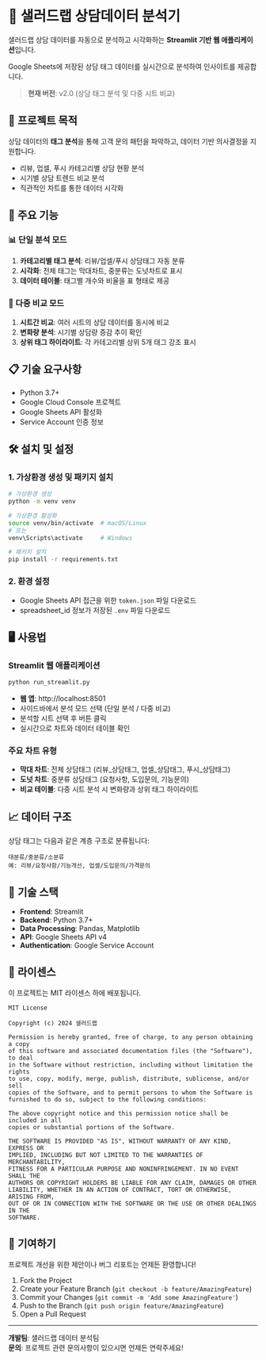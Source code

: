 # 🥗 샐러드랩 상담데이터 분석기

샐러드랩 상담 데이터를 자동으로 분석하고 시각화하는 **Streamlit 기반 웹 애플리케이션**입니다.

Google Sheets에 저장된 상담 태그 데이터를 실시간으로 분석하여 인사이트를 제공합니다.

> **현재 버전**: v2.0 (상담 태그 분석 및 다중 시트 비교)

## 🎯 프로젝트 목적

상담 데이터의 **태그 분석**을 통해 고객 문의 패턴을 파악하고, 데이터 기반 의사결정을 지원합니다.
- 리뷰, 업셀, 푸시 카테고리별 상담 현황 분석
- 시기별 상담 트렌드 비교 분석
- 직관적인 차트를 통한 데이터 시각화

## 🚀 주요 기능

### 📊 단일 분석 모드
1. **카테고리별 태그 분석**: 리뷰/업셀/푸시 상담태그 자동 분류
2. **시각화**: 전체 태그는 막대차트, 중분류는 도넛차트로 표시
3. **데이터 테이블**: 태그별 개수와 비율을 표 형태로 제공

### 🔄 다중 비교 모드
1. **시트간 비교**: 여러 시트의 상담 데이터를 동시에 비교
2. **변화량 분석**: 시기별 상담량 증감 추이 확인
3. **상위 태그 하이라이트**: 각 카테고리별 상위 5개 태그 강조 표시

## 📋 기술 요구사항

- Python 3.7+
- Google Cloud Console 프로젝트
- Google Sheets API 활성화
- Service Account 인증 정보

## 🛠️ 설치 및 설정

### 1. 가상환경 생성 및 패키지 설치
```bash
# 가상환경 생성
python -m venv venv

# 가상환경 활성화
source venv/bin/activate  # macOS/Linux
# 또는
venv\Scripts\activate     # Windows

# 패키지 설치
pip install -r requirements.txt
```

### 2. 환경 설정
- Google Sheets API 접근을 위한 `token.json` 파일 다운로드
- spreadsheet_id 정보가 저장된 `.env` 파일 다운로드

## 🖥️ 사용법

### Streamlit 웹 애플리케이션
```bash
python run_streamlit.py
```
- **웹 앱**: http://localhost:8501
- 사이드바에서 분석 모드 선택 (단일 분석 / 다중 비교)
- 분석할 시트 선택 후 버튼 클릭
- 실시간으로 차트와 데이터 테이블 확인

### 주요 차트 유형
- **막대 차트**: 전체 상담태그 (리뷰_상담태그, 업셀_상담태그, 푸시_상담태그)
- **도넛 차트**: 중분류 상담태그 (요청사항, 도입문의, 기능문의)
- **비교 테이블**: 다중 시트 분석 시 변화량과 상위 태그 하이라이트

## 📈 데이터 구조

상담 태그는 다음과 같은 계층 구조로 분류됩니다:
```
대분류/중분류/소분류
예: 리뷰/요청사항/기능개선, 업셀/도입문의/가격문의
```

## 🔧 기술 스택

- **Frontend**: Streamlit
- **Backend**: Python 3.7+
- **Data Processing**: Pandas, Matplotlib
- **API**: Google Sheets API v4
- **Authentication**: Google Service Account

## 📄 라이센스

이 프로젝트는 MIT 라이센스 하에 배포됩니다.

```
MIT License

Copyright (c) 2024 샐러드랩

Permission is hereby granted, free of charge, to any person obtaining a copy
of this software and associated documentation files (the "Software"), to deal
in the Software without restriction, including without limitation the rights
to use, copy, modify, merge, publish, distribute, sublicense, and/or sell
copies of the Software, and to permit persons to whom the Software is
furnished to do so, subject to the following conditions:

The above copyright notice and this permission notice shall be included in all
copies or substantial portions of the Software.

THE SOFTWARE IS PROVIDED "AS IS", WITHOUT WARRANTY OF ANY KIND, EXPRESS OR
IMPLIED, INCLUDING BUT NOT LIMITED TO THE WARRANTIES OF MERCHANTABILITY,
FITNESS FOR A PARTICULAR PURPOSE AND NONINFRINGEMENT. IN NO EVENT SHALL THE
AUTHORS OR COPYRIGHT HOLDERS BE LIABLE FOR ANY CLAIM, DAMAGES OR OTHER
LIABILITY, WHETHER IN AN ACTION OF CONTRACT, TORT OR OTHERWISE, ARISING FROM,
OUT OF OR IN CONNECTION WITH THE SOFTWARE OR THE USE OR OTHER DEALINGS IN THE
SOFTWARE.
```

## 🤝 기여하기

프로젝트 개선을 위한 제안이나 버그 리포트는 언제든 환영합니다!

1. Fork the Project
2. Create your Feature Branch (`git checkout -b feature/AmazingFeature`)
3. Commit your Changes (`git commit -m 'Add some AmazingFeature'`)
4. Push to the Branch (`git push origin feature/AmazingFeature`)
5. Open a Pull Request

---

**개발팀**: 샐러드랩 데이터 분석팀  
**문의**: 프로젝트 관련 문의사항이 있으시면 언제든 연락주세요!